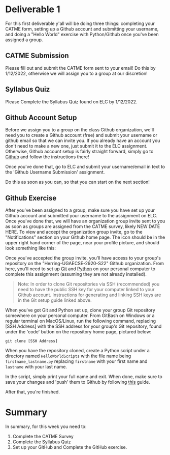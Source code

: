# Deliverable 1
 For this first deliverable y'all will be doing three things: completing your CATME form, setting up a Github account and submitting your username, and doing a "Hello World" exercise with Python/Github once you've been assigned a group.
 
## CATME Submission
Please fill out and submit the CATME form sent to your email! Do this by 1/12/2022, otherwise we will assign you to a group at our discretion!

## Syllabus Quiz
Please Complete the Syllabus Quiz found on ELC by 1/12/2022.

## Github Account Setup

Before we assign you to a group on the class Github organization, we'll need you to create a Github account (free) and submit your username or github email so that we can invite you. If you already have an account you don't need to make a new one, just submit it to the ELC assignment. Otherwise, Github account setup is fairly straight forward, simply go to [Github](https://github.com/login) and follow the instructions there!

Once you've done that, go to ELC and submit your username/email in text to the 'Github Username Submission' assignment.

Do this as soon as you can, so that you can start on the next section!

## Github Exercise
After you've been assigned to a group, make sure you have set up your Github account and submitted your username to the assignment on ELC. Once you've done that, we will have an organization group invite sent to you as soon as groups are assigned from the CATME survey, likely NEW DATE HERE. To view and accept the organization group invite, go to the "Notifications" section on your Github home page. The icon should be in the upper right hand corner of the page, near your profile picture, and should look something like this:



Once you've accepted the group invite, you'll have access to your group's repository on the "Herring-UGAECSE-2920-S22" Github organization. From here, you'll need to set up [Git](https://docs.github.com/en/free-pro-team@latest/github/getting-started-with-github/set-up-git) and [Python](https://realpython.com/installing-python/) on your personal computer to complete this assignment (assuming they are not already installed).

>Note: In order to clone Git repositories via SSH (recommended) you need to have the public SSH key for your computer linked to your Github account. Instructions for generating and linking SSH keys are in the Git setup guide linked above.

When you've got Git and Python set up, clone your group Git repository somewhere on your personal computer. From GitBash on Windows or a regular terminal on MacOS/Linux, run the following command, replacing [SSH Address] with the SSH address for your group's Git repository, found under the 'code' button on the repository home page, pictured below:

```
git clone [SSH Address]
```

When you have the repository cloned, create a Python script under a directory named `HelloWorldScripts` with the file name being `firstname_lastname.py` replacing `firstname` with your first name and `lastname` with your last name.

In the script, simply print your full name and exit. When done, make sure to save your changes and 'push' them to Github by following [this](https://docs.github.com/en/free-pro-team@latest/github/managing-files-in-a-repository/adding-a-file-to-a-repository-using-the-command-line) guide.

After that, you're finished.

# Summary

In summary, for this week you need to:

1. Complete the CATME Survey
2. Complete the Syllabus Quiz
3. Set up your GitHub and Complete the GitHub exercise.

